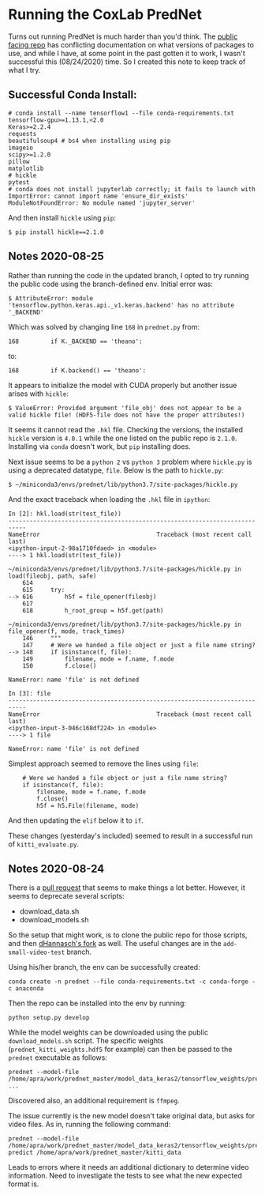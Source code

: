 # Running the CoxLab PredNet

Turns out running PredNet is much harder than you'd think. The 
[public facing repo](https://github.com/coxlab/prednet) has conflicting 
documentation on what versions of packages to use, and while I have, at some 
point in the past gotten it to work, I wasn't successful this (08/24/2020) time.
So I created this note to keep track of what I try.

## Successful Conda Install:

```
# conda install --name tensorflow1 --file conda-requirements.txt
tensorflow-gpu>=1.13.1,<2.0
Keras>=2.2.4
requests
beautifulsoup4 # bs4 when installing using pip
imageio
scipy>=1.2.0
pillow
matplotlib
# hickle
pytest
# conda does not install jupyterlab correctly; it fails to launch with ImportError: cannot import name 'ensure_dir_exists' ModuleNotFoundError: No module named 'jupyter_server'
```

And then install `hickle` using `pip`:

	$ pip install hickle==2.1.0


## Notes 2020-08-25

Rather than running the code in the updated branch, I opted to try running the
public code using the branch-defined env. Initial error was:

	$ AttributeError: module 'tensorflow.python.keras.api._v1.keras.backend' has no attribute '_BACKEND'

Which was solved by changing line `168` in `prednet.py` from: 
```
168         if K._BACKEND == 'theano':
```

to:

```
168         if K.backend() == 'theano':
```

It appears to initialize the model with CUDA properly but another issue arises 
with `hickle`:

	$ ValueError: Provided argument 'file_obj' does not appear to be a valid hickle file! (HDF5-file does not have the proper attributes!)

It seems it cannot read the `.hkl` file. Checking the versions, the installed
`hickle` version is `4.0.1` while the one listed on the public repo is 
`2.1.0`. Installing via `conda` doesn't work, but `pip` installing does.

Next issue seems to be a `python 2` vs `python 3` problem where `hickle.py`
is using a deprecated datatype, `file`. Below is the path to `hickle.py`:

	$ ~/miniconda3/envs/prednet/lib/python3.7/site-packages/hickle.py
	
And the exact traceback when loading the `.hkl` file in `ipython`:
```
In [2]: hkl.load(str(test_file))
---------------------------------------------------------------------------
NameError                                 Traceback (most recent call last)
<ipython-input-2-98a1710fdaed> in <module>
----> 1 hkl.load(str(test_file))

~/miniconda3/envs/prednet/lib/python3.7/site-packages/hickle.py in load(fileobj, path, safe)
    614 
    615     try:
--> 616         h5f = file_opener(fileobj)
    617 
    618         h_root_group = h5f.get(path)

~/miniconda3/envs/prednet/lib/python3.7/site-packages/hickle.py in file_opener(f, mode, track_times)
    146     """
    147     # Were we handed a file object or just a file name string?
--> 148     if isinstance(f, file):
    149         filename, mode = f.name, f.mode
    150         f.close()

NameError: name 'file' is not defined

In [3]: file
---------------------------------------------------------------------------
NameError                                 Traceback (most recent call last)
<ipython-input-3-046c168df224> in <module>
----> 1 file

NameError: name 'file' is not defined
```

Simplest approach seemed to remove the lines using `file`:

```
    # Were we handed a file object or just a file name string?
    if isinstance(f, file):
        filename, mode = f.name, f.mode
        f.close()
        h5f = h5.File(filename, mode)
```

And then updating the `elif`  below it to `if`.

These changes (yesterday's included) seemed to result in a successful run of 
`kitti_evaluate.py`.

## Notes 2020-08-24

There is a [pull request](https://github.com/coxlab/prednet/pull/64) that seems
to make things a lot better. However, it seems to deprecate several scripts:

- download_data.sh 
- download_models.sh

So the setup that might work, is to clone the public repo for those scripts, and
then [dHannasch's fork](https://github.com/dHannasch/prednet) as well. The 
useful changes are in the `add-small-video-test` branch.

Using his/her branch, the env can be successfully created:

```
conda create -n prednet --file conda-requirements.txt -c conda-forge -c anaconda
```

Then the repo can be installed into the env by running:

```
python setup.py develop
```

While the model weights can be downloaded using the public 
`download_models.sh` script. The specific weights 
(`prednet_kitti_weights.hdf5` for example) can then be passed to the 
`prednet` executable as follows:

```
prednet --model-file /home/apra/work/prednet_master/model_data_keras2/tensorflow_weights/prednet_kitti_weights.hdf5 ...
```

Discovered also, an additional requirement is `ffmpeg`.

The issue currently is the new model doesn't take original data, but asks for
video files. As in, running the following command:

```
prednet --model-file /home/apra/work/prednet_master/model_data_keras2/tensorflow_weights/prednet_kitti_weights.hdf5 predict /home/apra/work/prednet_master/kitti_data
```

Leads to errors where it needs an additional dictionary to determine video 
information. Need to investigate the tests to see what the new expected format 
is.
